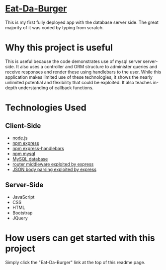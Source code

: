# [Eat-Da-Burger](https://stormy-sea-95986.herokuapp.com/)

This is my first fully deployed app with the database server side. The great majority of it was coded by typing from scratch.

# Why this project is useful
This is useful because the code demonstrates use of mysql server server-side. It also uses a controller and ORM structure to administer queries and receive responses and render these using handlebars to the user. While this application makes limited use of these technologies, it shows the nearly unlimited potential and flexibility that could be exploited. It also teaches in-depth understanding of callback functions.

# Technologies Used
##  Client-Side
*   [node.js](https://nodejs.org/en/)
*   [npm express](https://www.npmjs.com/package/express)
*   [npm express-handlebars](https://www.npmjs.com/package/express-handlebars)
*   [npm mysql](https://www.npmjs.com/package/mysql)
*   [MySQL database](https://www.mysql.com/)
*   [router middleware exploited by express](https://expressjs.com/en/guide/routing.html)
*   [JSON body parsing exploited by express](http://expressjs.com/en/resources/middleware/body-parser.html)
    
##  Server-Side
*   JavaScript
*   CSS
*   HTML
*   Bootstrap
*   JQuery

# How users can get started with this project
Simply click the "Eat-Da-Burger" link at the top of this readme page.
